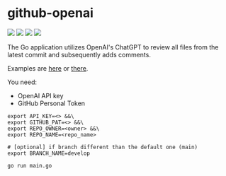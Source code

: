 # github-openai

![](https://img.shields.io/github/stars/michalswi/github-openai)
![](https://img.shields.io/github/issues/michalswi/github-openai)
![](https://img.shields.io/github/forks/michalswi/github-openai)
![](https://img.shields.io/github/last-commit/michalswi/github-openai)

The Go application utilizes OpenAI's ChatGPT to review all files from the latest commit and subsequently adds comments.  

Examples are [here](https://github.com/michalswi/test/commit/7de43ee5699d9bbb41a83e181e829ab157a7f3a9#comments) or [there](https://github.com/michalswi/test/commit/c5d9951c47bd230b00709ba54aa2adab735c9844#comments).

You need:
- OpenAI API key
- GitHub Personal Token

```
export API_KEY=<> &&\
export GITHUB_PAT=<> &&\
export REPO_OWNER=<owner> &&\
export REPO_NAME=<repo_name>

# [optional] if branch different than the default one (main)
export BRANCH_NAME=develop

go run main.go
```

